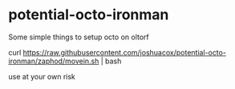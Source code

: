 potential-octo-ironman
======================

Some simple things to setup octo on oltorf

curl https://raw.githubusercontent.com/joshuacox/potential-octo-ironman/zaphod/movein.sh | bash

use at your own risk

